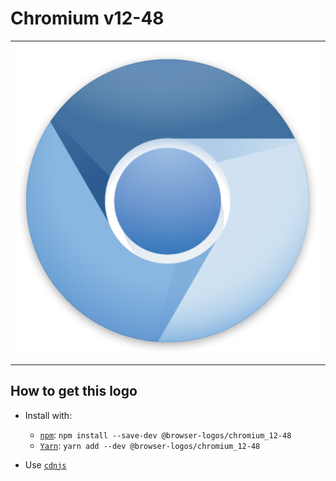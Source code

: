 # Chromium v12-48

<table>
    <tbody>
        <tr>
            <td height="512px" width="512px">
                <a href="./"><img width="500px" src="chromium_12-48_512x512.png" alt="Chromium v12-48 browser logo"></a>
            </td>
        <tr>
    </tbody>
</table>


## How to get this logo

* Install with:

  * [`npm`](https://www.npmjs.com/): `npm install --save-dev @browser-logos/chromium_12-48`
  * [`Yarn`](https://yarnpkg.com/): `yarn add --dev @browser-logos/chromium_12-48`

* Use [`cdnjs`](https://cdnjs.com/libraries/browser-logos)

